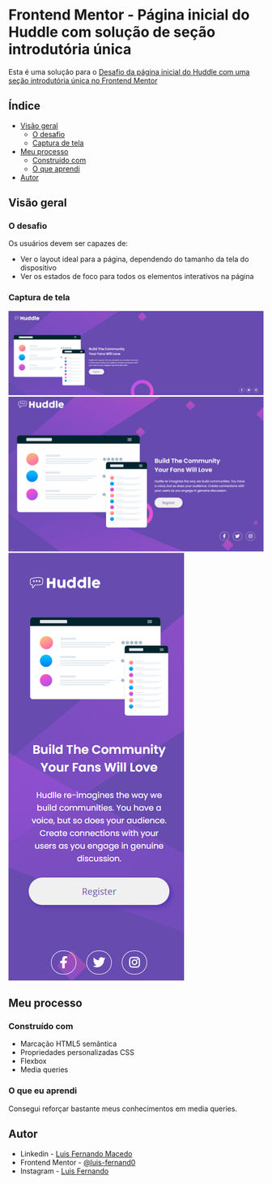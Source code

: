 # Frontend Mentor - Página inicial do Huddle com solução de seção introdutória única

Esta é uma solução para o [Desafio da página inicial do Huddle com uma seção introdutória única no Frontend Mentor](https://www.frontendmentor.io/challenges/huddle-landing-page-with-a-single-introductory-section-B_2Wvxgi0)

## Índice

- [Visão geral](#visão-geral)
   - [O desafio](#o-desafio)
   - [Captura de tela](#captura-de-tela)
- [Meu processo](#meu-processo)
   - [Construído com](#construído-com)
   - [O que aprendi](#o-que-aprendi)
- [Autor](#autor)

## Visão geral

### O desafio

Os usuários devem ser capazes de:

- Ver o layout ideal para a página, dependendo do tamanho da tela do dispositivo
- Ver os estados de foco para todos os elementos interativos na página

### Captura de tela

![](./src/images/desing-desktop.png)
![](./src/images/gif-do-projeto.gif)
![](./src/images/desing-mobile.png)

## Meu processo

### Construído com

- Marcação HTML5 semântica
- Propriedades personalizadas CSS
- Flexbox
- Media queries

### O que eu aprendi

Consegui reforçar bastante meus conhecimentos em media queries.

## Autor

- Linkedin - [Luis Fernando Macedo](https://www.linkedin.com/in/luis-fernando-macedo-7791ba219)
- Frontend Mentor - [@luis-fernand0](https://www.frontendmentor.io/profile/luis-fernand0)
- Instagram - [Luis Fernando](https://www.instagram.com/_fernando_csc)
